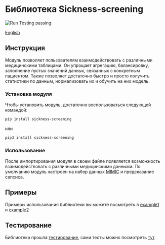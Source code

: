# Библиотека Sickness-screening
<div>
  <a href="https://github.com/CTLab-ITMO/sickness-screening/actions" style="text-decoration:none;">
    <img src="https://img.shields.io/badge/Run%20Testing-passing-brightgreen" alt="Run Testing passing">
  </a>
</div>

[English](sepsis-predictions/README.md)

## Инструкция

Модуль позволяет пользователям взаимодействовать с различными медицинскими таблицами.
Он упрощает агрегацию, балансировку, заполнение пустых значений данных, связанных с конкретным пациентом.
Также позволяет достаточно быстро и просто получить статистики по данным, нормализовать их и обучить на них модель.

### Установка модуля

Чтобы установить модуль, достаточно воспользоваться следующей командой:

```bash
pip install sickness-screening
```
или
```bash
pip3 install sickness-screening
```
### Использование
После импортирования модуля в своем файле появляется возможность взаимодействовать с различными медицинскими данными. 
По умолчанию модуль настроен на набор данных [MIMIC](https://mimic.mit.edu/gettingstarted/cloud/) и предсказание сепсиса. 

## Примеры
Примеры использования библиотеки вы можете посмотреть в [example1](./exampleSepsis.ipynb) и [example2](./exampleSepsis_transformer.ipynb)
## Тестирование
Библиотека прошла [тестирование](https://github.com/CTLab-ITMO/sickness-screening/actions), сами тесты можно посмотреть [тут](sepsis-predictions/tests).

[//]: # (### Устройство MIMIC)

[//]: # (В примерах разберем, как с помощью модуля sickness-screening обучить модель предсказывать сепсис на наборе данных MIMIC.)

[//]: # (В MIMIC есть множество таблиц, но для примера нам потребуются следующие таблицы:)

[//]: # (1. **chartevents.csv** —— содержит данные мониторинга пациентов, например: температура тела, артериальное давление.)

[//]: # (2. **labevents.csv** —— содержит данные различных анализов пациентов, например различные характеристики анализов крови для пациентов.)

[//]: # (3. **diagnoses.csv** —— содержит информацию о диагнозах, которые получил пациент.)

[//]: # (4. **d_icd_diagnoses** —— расшифрофки кодов диагнозов для каждого диагноза.)

[//]: # (5. **d_labitems.csv** —— расшифрофки кодов анализов для каждого пациента. )

[//]: # ()
[//]: # (#### Аггрегирование данных о диагнозах пациентов:)

[//]: # (Для начала соберем данные о диагнозах пациентов:)

[//]: # (```python)

[//]: # (import sickness_screening as ss)

[//]: # ()
[//]: # (ss.get_diagnoses_data&#40;patient_diagnoses_csv='diagnoses.csv', )

[//]: # (                 all_diagnoses_csv='d_icd_diagnoses.csv',)

[//]: # (                 output_file_csv='gottenDiagnoses.csv'&#41;)

[//]: # (```)

[//]: # (Здесь мы для каждого пациента из **patient_diagnoses_csv** получаем коды диагнозов, а далее, используя **all_diagnoses_csv** )

[//]: # (мы уже получаем файл **output_file_csv** в котором для каждого пациента уже хранится расшифровка его диагноза. )

[//]: # (#### Получение данных о том, есть ли конкретный диагноз у пациента)

[//]: # (```python)

[//]: # (import sickness_screening as ss)

[//]: # (ss.get_diseas_info&#40;diagnoses_csv='gottenDiagnoses.csv', title_column='long_title', diseas_str='sepsis',)

[//]: # (                    diseas_column='has_sepsis', subject_id_column='subject_id', log_stats=True,)

[//]: # (                    output_csv='sepsis_info.csv'&#41;)

[//]: # (```)

[//]: # (Здесь используем таблицу, которую мы получили из предыдущего примера, чтобы на выходе получить таблицу, в которой содержатся данные о том,)

[//]: # (был ли у этого человека в диагнозе продстрока sepsis, или нет. )

[//]: # ()
[//]: # (#### Аггрегирование данных, необходимых для нахождения ССВР &#40;синдром системной воспалительной рекции&#41;)

[//]: # (Теперь соберем некоторые данные, необходимые для определения ССВР:)

[//]: # (```python)

[//]: # (import sickness_screening as ss)

[//]: # ()
[//]: # (ss.get_analyzes_data&#40;analyzes_csv='chartevents.csv', subject_id_col='subject_id', itemid_col='itemid',)

[//]: # (                      charttime_col='charttime', value_col='value', valuenum_col='valuenum',)

[//]: # (                      itemids=[220045, 220210, 223762, 223761, 225651], rest_columns=['Heart rate', 'Respiratory rate', 'Temperature Fahrenheit', 'Temperature Celsius',)

[//]: # (                        'Direct Bilurubin'], output_csv='ssir.csv'&#41;)

[//]: # (```)

[//]: # (Здесь мы используя таблицу **analyzes_csv**, **itemids**&#40;коды анализов, которые мы хотим собрать&#41;, **rest_columns**&#40;колонки, которые мы хотим оставить в выходной таблице&#41;,)

[//]: # (Фунукция собирает из analyzes_csv замеры для пациентов с кодами **itemids** и записать их в **output_csv**, оставив только колонки, которые есть в **rest_columns**)

[//]: # (В данной функции **subject_id_col** и **itemid_col** отвечают за колонки, отведенные под коды пациентов и анализов соответсвенно.)

[//]: # (**charttime_col** отвечает за время. **valuenum_col** отвечает за колонку с единицами измерения анализов. )

[//]: # (#### Комбинирование данных о диагнозах и ССВР)

[//]: # (Теперь скомбинируем данные из предыдущих двух примеров в одну таблицу:)

[//]: # (```python)

[//]: # (import sickness_screening as ss)

[//]: # ()
[//]: # (ss.combine_data&#40;first_data='gottenDiagnoses.csv', )

[//]: # (                              second_data='ssir.csv',)

[//]: # (                              output_file='diagnoses_and_ssir.csv'&#41;)

[//]: # (```)

[//]: # ()
[//]: # (#### Сбор и комбинирование данных об анализах крови, с данными об диагнозах и ССВР)

[//]: # (Соберем данные об анализах крови пациентов и скомбинируем их в одну таблицу:)

[//]: # (```python)

[//]: # (import sickness_screening as ss)

[//]: # ()
[//]: # (ss.merge_and_get_data&#40;merge_with='diagnoses_and_ssir.csv', )

[//]: # (                      blood_csv='labevents.csv',)

[//]: # (                      get_data_from='chartevents.csv',)

[//]: # (                      output_csv='merged_data.csv',)

[//]: # (                      analyzes_names = {)

[//]: # (                        51222: "Hemoglobin",)

[//]: # (                        51279: "Red Blood Cell",)

[//]: # (                        51240: "Large Platelets",)

[//]: # (                        50861: "Alanine Aminotransferase &#40;ALT&#41;",)

[//]: # (                        50878: "Asparate Aminotransferase &#40;AST&#41;",)

[//]: # (                        225651: "Direct Bilirubin",)

[//]: # (                        50867: "Amylase",)

[//]: # (                        51301: "White Blood Cells"}&#41;)

[//]: # (```)

[//]: # (Данная функция ищет данные об **analyzes_names** пациентов из таблиц **blood_csv.csv** и **get_data_from**, )

[//]: # (комбинирует их вместе с **merge_with**. Стоит отметить, что эта функция также комбинирует данные о болезни каждого пациента. )

[//]: # (#### Балансировка данных внутри каждого пациента:)

[//]: # (Сбалансируем данные по общему количеству строк для пациентов с сепсисом и без. )

[//]: # (```python)

[//]: # (import sickness_screening as ss)

[//]: # (ss.balance_on_patients&#40;balancing_csv='merged_data.csv', disease_col='has_sepsis', subject_id_col='subject_id',)

[//]: # (                        output_csv='balance.csv',)

[//]: # (                        output_filtered_csv='balance_filtered.csv',)

[//]: # (                        filtering_on=200,)

[//]: # (                        number_of_patient_selected=50000,)

[//]: # (                        log_stats=True)

[//]: # (                        &#41;)

[//]: # (```)

[//]: # (#### Компрессия данных о каждом пациенте &#40;если в наборе данных пропуски, то внутри каждого пациента пропуски заполнятся значением из этого пациента&#41;)

[//]: # (Теперь заполним пропуски имеющимися данными для каждого пациента, не заполняя статистическими значениями или константами:)

[//]: # (```python)

[//]: # (import sickness_screening as ss)

[//]: # ()
[//]: # (ss.compress&#40;df_to_compress='balanced_data.csv', )

[//]: # (            subject_id_col='subject_id',)

[//]: # (            output_csv='compressed_data.csv'&#41;)

[//]: # ()
[//]: # (```)

[//]: # (#### Выбрать лучших пациентов с данными для балансировки)

[//]: # (```python)

[//]: # (import sickness_screening as ss)

[//]: # ()
[//]: # (ss.choose&#40;compressed_df_csv='compressed_data.csv', )

[//]: # (          output_file='final_balanced_data.csv'&#41;)

[//]: # (```)

[//]: # ()
[//]: # (#### Заполнение пропущенных значений модой)

[//]: # (```python)

[//]: # (import sickness_screening as ss)

[//]: # ()
[//]: # (ss.fill_values&#40;balanced_csv='final_balanced_data.csv', )

[//]: # (               strategy='most_frequent', )

[//]: # (               output_csv='filled_data.csv'&#41;)

[//]: # (```)

[//]: # ()
[//]: # (#### Тренировка модели на наборе данных)

[//]: # (```python)

[//]: # (import sickness_screening as ss)

[//]: # (from sklearn.ensemble import RandomForestClassifier)

[//]: # (from sklearn.preprocessing import MinMaxScaler)

[//]: # (model = ss.train_model&#40;df_to_train_csv='filled_data.csv', )

[//]: # (                       categorical_col=['Large Platelets'], )

[//]: # (                       columns_to_train_on=['Amylase'], )

[//]: # (                       model=RandomForestClassifier&#40;&#41;, )

[//]: # (                       single_cat_column='White Blood Cells', )

[//]: # (                       has_disease_col='has_sepsis', )

[//]: # (                       subject_id_col='subject_id', )

[//]: # (                       valueuom_col='valueuom', )

[//]: # (                       scaler=MinMaxScaler&#40;&#41;, )

[//]: # (                       random_state=42, )

[//]: # (                       test_size=0.2&#41;)

[//]: # (```)

[//]: # (В этой функции мы обучаем **RandomForestClassifier** из scikit-learn на наборе данных с одной категориальной колонкой, с одной числовой колонкой)

[//]: # (и с одной категориальной колонкой, которую можно преобразовать в числовую. В качестве метода нормализации используется **MinMaxScaler** из scikit-learn.)

[//]: # (#### Например, можно вставить такие модели, как CatBoostClassifier или SVC с разными ядрами)

[//]: # (CatBoostClassifier:)

[//]: # (```python)

[//]: # (class_weights = {0: 1, 1: 15})

[//]: # (clf = CatBoostClassifier&#40;loss_function='MultiClassOneVsAll', class_weights=class_weights, iterations=50, learning_rate=0.1, depth=5&#41;)

[//]: # (clf.fit&#40;X_train, y_train&#41;)

[//]: # (```)

[//]: # (SVC с использованием гауссова ядра с радиальной базовой функцией &#40;RBF&#41;:)

[//]: # (```python)

[//]: # (class_weights = {0: 1, 1: 13})

[//]: # (param_dist = {)

[//]: # (    'C': reciprocal&#40;0.1, 100&#41;,)

[//]: # (    'gamma': reciprocal&#40;0.01, 10&#41;,)

[//]: # (    'kernel': ['rbf'])

[//]: # (})

[//]: # ()
[//]: # (svm_model = SVC&#40;class_weight=class_weights, random_state=42&#41;)

[//]: # (random_search = RandomizedSearchCV&#40;)

[//]: # (    svm_model,)

[//]: # (    param_distributions=param_dist,)

[//]: # (    n_iter=10,)

[//]: # (    cv=5,)

[//]: # (    scoring=make_scorer&#40;recall_score, pos_label=1&#41;,)

[//]: # (    n_jobs=-1)

[//]: # (&#41;)

[//]: # (```)

[//]: # ()
[//]: # (### Второй способ &#40;трансформеры TabNet и DeepFM&#41;)

[//]: # (#### Сборка датасета)

[//]: # (С помощью функции process_features можно собрать датасет из признаков. На вход данная функция принимает:)

[//]: # (* файл с признаками, по умолчанию 'chartevents.csv')

[//]: # (* файл, в который будет записан итоговый датасет, по умолчанию 'df.csv')

[//]: # (* список с названиями признаков, по умолчанию ART BP Systolic, HR, RR, Temperature C)

[//]: # (  )
[//]: # (```python)

[//]: # (import sickness_screening as ss)

[//]: # ()
[//]: # (ss.process_features&#40;file_path = 'chartevents.csv', output_path = 'df.csv', item_ids = {)

[//]: # (                        225309: "ART BP Systolic",)

[//]: # (                        220045: "HR",)

[//]: # (                        220210: "RR",)

[//]: # (                        223762: "Temperature C"}&#41;)

[//]: # (```)

[//]: # (Добавляем таргет с помощью функции)

[//]: # (```python)

[//]: # (import sickness_screening as ss)

[//]: # ()
[//]: # (ss.add_diagnosis_column&#40;drgcodes_path = 'drgcodes.csv', feature_path = 'df.csv', output_path = 'df.csv'&#41;)

[//]: # (```)

[//]: # (где:)

[//]: # (* drgcodes_path - файл с диагнозами, по умолчанию 'drgcodes.csv')

[//]: # (* feature_path - наш файл с признаками, по умолчанию 'df.csv')

[//]: # (* output_path - файл, в который будет записан итоговый датасет, по умолчанию 'df.csv')

[//]: # ()
[//]: # (#### Заполнение пропусков)

[//]: # ()
[//]: # (```python)

[//]: # (import sickness_screening as ss)

[//]: # ()
[//]: # (ss.impute_data&#40;input_path = 'df.csv', output_path = 'df.csv', features = {)

[//]: # (                        225309: "ART BP Systolic",)

[//]: # (                        220045: "HR",)

[//]: # (                        220210: "RR",)

[//]: # (                        223762: "Temperature C"}, imputation_method='nona'&#41;)

[//]: # (```)

[//]: # (Эта функция поможет убрать пропуски в датасете с помощью библиотеки NoNa. Данный алгоритм заполняет пропуски различными методами машинного обучения, по умолчанию используется StandardScaler, Ridge и RandomForestClassifier.)

[//]: # ()
[//]: # ()
[//]: # (В качестве imputation_method можно использовать:)

[//]: # (* SimpleImputer)

[//]: # (  - mean)

[//]: # (  - median)

[//]: # (  - most_frequent)

[//]: # (* KNNImputer)

[//]: # (  - knn)

[//]: # (* IterativeImputer)

[//]: # (  - iterative)

[//]: # (* dropna)

[//]: # ()
[//]: # (#### Борьба с дисбалансом классов)

[//]: # ()
[//]: # (```python)

[//]: # (import sickness_screening as ss)

[//]: # ()
[//]: # (ss.resample_data&#40;input_path = 'df.csv', test_size = 0.4, random_state = 42, features = {)

[//]: # (                        225309: "ART BP Systolic",)

[//]: # (                        220045: "HR",)

[//]: # (                        220210: "RR",)

[//]: # (                        223762: "Temperature C"}, target = 'diagnosis', resampled_output_path = 'train_data.csv', test_output_path = 'test_data.csv', resampling_method='SMOTE'&#41;)

[//]: # (```)

[//]: # (На вход данная функция принимает входные и выходные файлы &#40;'df.csv', 'train_data.csv' и 'test_data.csv'&#41;, признаки и целевую переменную.)

[//]: # (По умолчанию используется синтетическое генерирование данных &#40;SMOTE&#41;, но можно выбрать:)

[//]: # (* RandomOverSampler,)

[//]: # (* RandomUnderSampler,)

[//]: # (* ADASYN,)

[//]: # (* SMOTEENN,)

[//]: # (* SMOTETomek.)

[//]: # ()
[//]: # (Дисбаланс классов в тестовых и валидационных данных можно убрать с помощью функции:)

[//]: # (```python)

[//]: # (import sickness_screening as ss)

[//]: # ()
[//]: # (ss.resample_test_val_data&#40;input_path = 'test_data.csv', test_size = 0.4, random_state = 42, features = {)

[//]: # (                        225309: "ART BP Systolic",)

[//]: # (                        220045: "HR",)

[//]: # (                        220210: "RR",)

[//]: # (                        223762: "Temperature C"}, target = 'diagnosis', test_output_path = 'test_data.csv', val_output_path = 'val_data.csv'&#41;)

[//]: # (```)

[//]: # ()
[//]: # (#### Обучение трансформера: TabNet или DeepFM &#40;по умолчанию TabNet&#41;)

[//]: # (TabNet - это архитектура глубокого обучения на основе табличных данных. TabNet применяет последовательные оценки для выбора признаков, которые следует использовать на каждом этапе принятия решения. )

[//]: # (Сначала используем полуконтролируемое предварительное обучение с помощью TabNetPretrainer, а далее создаём и обучаем модель классификации с использованием TabNetClassifier. По умолчанию: )

[//]: # (* learning rate = 0.05,)

[//]: # (* планировщик изменения скорости обучения &#40;learning rate scheduler&#41; - StepLR,)

[//]: # ()
[//]: # ()
[//]: # (Для scheduler также используем: оптимизатор Adam, step_size = 10, gamma = 0.9)

[//]: # (* маскировка sparsemax,)

[//]: # ()
[//]: # (  )
[//]: # (Sparsemax - мягкий максимум, генерирует разреженное распределение, где большинство значений равны 0.)

[//]: # ()
[//]: # (```python)

[//]: # (import sickness_screening as ss)

[//]: # ()
[//]: # (ss.train_model&#40;model_type = 'TabNet', train_path = 'train_data.csv', val_path = 'val_data.csv', feature_importances_path = 'fimp.txt', model_save_path = 'tabnet_model_test', optimizer_params = dict&#40;lr=0.05&#41;, scheduler_params = {)

[//]: # (    "step_size": 10,)

[//]: # (    "gamma": 0.9)

[//]: # (}, pretraining_lr=0.05, training_lr=0.05, mask_type='sparsemax', pretraining_ratio=1.0, max_epochs=200, patience=50, deepfm_params=None&#41;)

[//]: # (```)

[//]: # ()
[//]: # (Можно использовать:)

[//]: # (* в качестве scheduler:)

[//]: # (  - MultiStepLR)

[//]: # (  - ExponentialLR)

[//]: # (  - CosineAnnealingLR)

[//]: # (  - ReduceLROnPlateau)

[//]: # (  - CyclicLR)

[//]: # (  - OneCycleLR)

[//]: # (* в качестве sparsemax:)

[//]: # (  - entmax)

[//]: # (  - softmax)

[//]: # (* в качестве оптимизатора:)

[//]: # (  - Adamax)

[//]: # (  - AdamW)

[//]: # (  - SGD)

[//]: # (  - RMSprop)

[//]: # ()
[//]: # (#### Просмотр метрик)

[//]: # (После обучения модели можно посмотреть точность предсказаний с помощью функции evaluate_tabnet_model:)

[//]: # ()
[//]: # (```python)

[//]: # (import sickness_screening as ss)

[//]: # ()
[//]: # (ss.evaluate_tabnet_model&#40;model_path = 'tabnet_model_test.zip', test_data_path = 'test_data.csv', metrics_output_path = 'metrics.txt'&#41;)

[//]: # (```)

[//]: # ()
[//]: # (### Пример использования библиотеки вы можете посмотреть в [colab]&#40;./exampleSepsis.ipynb&#41;)

[//]: # ()
[//]: # (#### Результаты)

[//]: # (Accuracy = 0.60)

[//]: # ()
[//]: # (Recall = 0.92)

[//]: # ()
[//]: # (#### Была произведена визуализация по 2 PCA компонентам)

[//]: # (![Image alt]&#40;./Визуализация_2_PCA_компоненты.png&#41;)

[//]: # (Распределение по компонентам представлено ниже:)

[//]: # ()
[//]: # (|                  | Нагрузка на первую компоненту | Нагрузка на вторую компоненту |)

[//]: # (| ---------------- | :---: | :---: |)

[//]: # (| Heart rate       |           -0.101450           |            0.991611           |)

[//]: # (| Temperature      |            0.001178           |            0.013098           |)

[//]: # (| Systolic BP      |            0.994771           |            0.100169           |)

[//]: # (| Respiratory rate |            0.011673           |            0.080573           |)

[//]: # (| MEWS             |           -0.000660           |            0.003313           |)

[//]: # ()
[//]: # (Найти закономерностей не получилось.)

[//]: # ()
[//]: # (#### Обучен вариационный кодировщик для построения разделимого 2D пространства.)

[//]: # (![Image alt]&#40;./Вариационный_кодировщик.png&#41;)

[//]: # (Можем заметить, что они накладываются друг на друга и неразделимы.)
